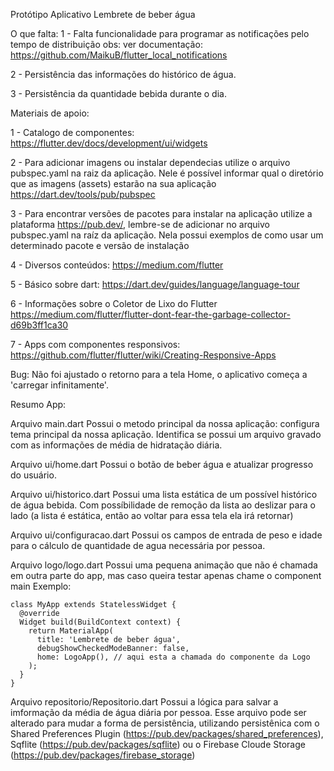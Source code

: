 Protótipo Aplicativo Lembrete de beber água

O que falta:
1 - Falta funcionalidade para programar as notificações pelo tempo de distribuição
    obs: ver documentação: https://github.com/MaikuB/flutter_local_notifications
    
2 - Persistência das informações do histórico de água.

3 - Persistência da quantidade bebida durante o dia.

Materiais de apoio:

1 - Catalogo de componentes:
    https://flutter.dev/docs/development/ui/widgets

2 - Para adicionar imagens ou instalar dependecias utilize o arquivo pubspec.yaml na raiz da aplicação. Nele é possível informar qual o diretório que as imagens (assets) estarão na sua aplicação
    https://dart.dev/tools/pub/pubspec

3 - Para encontrar versões de pacotes para instalar na aplicação utilize a plataforma https://pub.dev/, lembre-se de adicionar no arquivo pubspec.yaml na raíz da aplicação. Nela possui exemplos de como usar um determinado pacote e versão de instalação

4 - Diversos conteúdos: https://medium.com/flutter

5 - Básico sobre dart: https://dart.dev/guides/language/language-tour

6 - Informações sobre o Coletor de Lixo do Flutter https://medium.com/flutter/flutter-dont-fear-the-garbage-collector-d69b3ff1ca30

7 - Apps com componentes responsivos: https://github.com/flutter/flutter/wiki/Creating-Responsive-Apps

Bug: Não foi ajustado o retorno para a tela Home, o aplicativo começa a 'carregar infinitamente'.

Resumo App:

Arquivo main.dart
    Possui o metodo principal da nossa aplicação: configura tema principal da nossa aplicação. Identifica se possui um arquivo gravado com as informações de média de hidratação diária.

Arquivo ui/home.dart
    Possui o botão de beber água e atualizar progresso do usuário.

Arquivo ui/historico.dart
    Possui uma lista estática de um possível histórico de água bebida. Com possíbilidade de remoção da lista ao deslizar para o lado (a lista é estática, então ao voltar para essa tela ela irá retornar)

Arquivo ui/configuracao.dart
    Possui os campos de entrada de peso e idade para o cálculo de quantidade de agua necessária por pessoa.

Arquivo logo/logo.dart
    Possui uma pequena animação que não é chamada em outra parte do app, mas caso queira testar apenas chame o component main
    Exemplo:

    class MyApp extends StatelessWidget {
      @override
      Widget build(BuildContext context) {
        return MaterialApp(
          title: 'Lembrete de beber água',
          debugShowCheckedModeBanner: false,
          home: LogoApp(), // aqui esta a chamada do componente da Logo
        );
      }
    }

Arquivo repositorio/Repositorio.dart
    Possui a lógica para salvar a imformação da média de água diária por pessoa. Esse arquivo pode ser alterado para mudar a forma de persistência, utilizando persistênica com o Shared Preferences Plugin (https://pub.dev/packages/shared_preferences),
Sqflite (https://pub.dev/packages/sqflite) ou o Firebase Cloude Storage (https://pub.dev/packages/firebase_storage)








